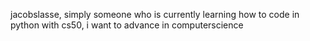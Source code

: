 jacobslasse,
simply someone who is currently learning how to code in python with cs50,
i want to advance in computerscience



